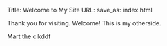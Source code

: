 Title: Welcome to My Site
URL:
save_as: index.html

Thank you for visiting. Welcome!
This is my otherside.

Mart the clkddf 

